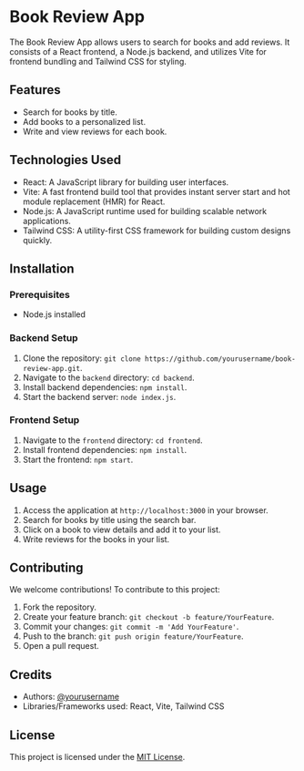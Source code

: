 # Book Review App

The Book Review App allows users to search for books and add reviews. It consists of a React frontend, a Node.js backend, and utilizes Vite for frontend bundling and Tailwind CSS for styling.

## Features

- Search for books by title.
- Add books to a personalized list.
- Write and view reviews for each book.

## Technologies Used

- React: A JavaScript library for building user interfaces.
- Vite: A fast frontend build tool that provides instant server start and hot module replacement (HMR) for React.
- Node.js: A JavaScript runtime used for building scalable network applications.
- Tailwind CSS: A utility-first CSS framework for building custom designs quickly.

## Installation

### Prerequisites

- Node.js installed

### Backend Setup

1. Clone the repository: `git clone https://github.com/yourusername/book-review-app.git`.
2. Navigate to the `backend` directory: `cd backend`.
3. Install backend dependencies: `npm install`.
4. Start the backend server: `node index.js`.

### Frontend Setup

1. Navigate to the `frontend` directory: `cd frontend`.
2. Install frontend dependencies: `npm install`.
3. Start the frontend: `npm start`.

## Usage

1. Access the application at `http://localhost:3000` in your browser.
2. Search for books by title using the search bar.
3. Click on a book to view details and add it to your list.
4. Write reviews for the books in your list.

## Contributing

We welcome contributions! To contribute to this project:

1. Fork the repository.
2. Create your feature branch: `git checkout -b feature/YourFeature`.
3. Commit your changes: `git commit -m 'Add YourFeature'`.
4. Push to the branch: `git push origin feature/YourFeature`.
5. Open a pull request.

## Credits

- Authors: [@yourusername](https://github.com/dariocostaalves)
- Libraries/Frameworks used: React, Vite, Tailwind CSS

## License

This project is licensed under the [MIT License](LICENSE).

